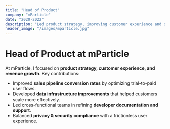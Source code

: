 ```yaml
---
title: "Head of Product"
company: "mParticle"
date: "2020-2022"
description: "Led product strategy, improving customer experience and sales pipeline conversion."
header_image: "/images/mparticle.jpg"
---
```


# Head of Product at mParticle

At mParticle, I focused on **product strategy, customer experience, and revenue growth**. Key contributions:

- Improved **sales pipeline conversion rates** by optimizing trial-to-paid user flows.
- Developed **data infrastructure improvements** that helped customers scale more effectively.
- Led cross-functional teams in refining **developer documentation and support**.
- Balanced **privacy & security compliance** with a frictionless user experience.

